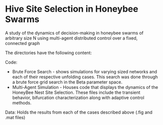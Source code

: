 # Hive Site Selection in Honeybee Swarms
A study of the dynamics of decision-making in honeybee swarms of arbitrary size N using multi-agent distributed control over a fixed, connected graph

The directories have the following content:

Code: 

- Brute Force Search - shows simulations for varying sized networks and each of their respective unfolding cases. This search was done through a brute force grid search in the Beta parameter space.
- Multi-Agent Simulation - Houses code that displays the dynamics of the HoneyBee Nest Site Selection. These files include the transient behavior, bifurcation characterization along with adaptive control methods.

Data:
    Holds the results from each of the cases described above (.fig and .mat files)
